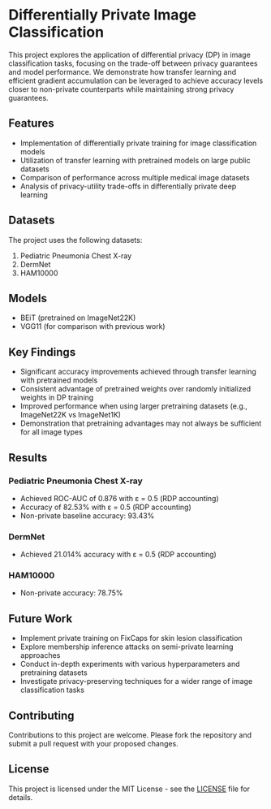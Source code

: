 # Differentially Private Image Classification

This project explores the application of differential privacy (DP) in image classification tasks, focusing on the trade-off between privacy guarantees and model performance. We demonstrate how transfer learning and efficient gradient accumulation can be leveraged to achieve accuracy levels closer to non-private counterparts while maintaining strong privacy guarantees.

## Features

- Implementation of differentially private training for image classification models
- Utilization of transfer learning with pretrained models on large public datasets
- Comparison of performance across multiple medical image datasets
- Analysis of privacy-utility trade-offs in differentially private deep learning

## Datasets

The project uses the following datasets:

1. Pediatric Pneumonia Chest X-ray
2. DermNet
3. HAM10000

## Models

- BEiT (pretrained on ImageNet22K)
- VGG11 (for comparison with previous work)

## Key Findings

- Significant accuracy improvements achieved through transfer learning with pretrained models
- Consistent advantage of pretrained weights over randomly initialized weights in DP training
- Improved performance when using larger pretraining datasets (e.g., ImageNet22K vs ImageNet1K)
- Demonstration that pretraining advantages may not always be sufficient for all image types

## Results

### Pediatric Pneumonia Chest X-ray

- Achieved ROC-AUC of 0.876 with ε = 0.5 (RDP accounting)
- Accuracy of 82.53% with ε = 0.5 (RDP accounting)
- Non-private baseline accuracy: 93.43%

### DermNet

- Achieved 21.014% accuracy with ε = 0.5 (RDP accounting)

### HAM10000

- Non-private accuracy: 78.75%

## Future Work

- Implement private training on FixCaps for skin lesion classification
- Explore membership inference attacks on semi-private learning approaches
- Conduct in-depth experiments with various hyperparameters and pretraining datasets
- Investigate privacy-preserving techniques for a wider range of image classification tasks

## Contributing

Contributions to this project are welcome. Please fork the repository and submit a pull request with your proposed changes.

## License

This project is licensed under the MIT License - see the [LICENSE](LICENSE) file for details.
